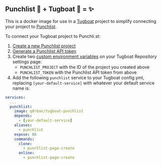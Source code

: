 ## Punchlist 🥊 + Tugboat 🚢 = ✨

This is a docker image for use in a [Tugboat](https://www.tugboat.qa) project to
simplify connecting your project to [Punchlist](https://punchli.st/).

To connect your Tugboat project to Punchli.st:

1. [Create a new Punchlist project](https://app.punchli.st/projects/create)
2. [Generate a Punchlist API token](https://app.punchli.st/settings#/api)
3. Create two [custom environment variables](https://docs.tugboat.qa/setting-up-services/how-to-set-up-services/custom-environment-variables/) on your Tugboat Repository settings page:
   - `PUNCHLIST_PROJECT` with the ID of the project you created above
   - `PUNCHLIST_TOKEN` with the Punchlist API token from above
4. Add the following `punchlist` service to your Tugboat config.yml, replacing `[your-default-service]` with whatever your default service name is:

```yml
services:
  ...
  punchlist:
    image: q0rban/tugboat-punchlist
    depends:
      - [your-default-service]
    aliases:
      - punchlist
    expose: 80
    commands:
      clone:
        - punchlist-page-create
      online:
        - punchlist-page-create
```
